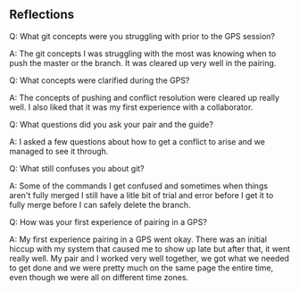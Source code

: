 ## Reflections
Q: What git concepts were you struggling with prior to the GPS session?

A: The git concepts I was struggling with the most was knowing when to push the master or the branch. It was cleared up very well in the pairing. 

Q: What concepts were clarified during the GPS?

A: The concepts of pushing and conflict resolution were cleared up really well. I also liked that it was my first experience with a collaborator. 

Q: What questions did you ask your pair and the guide?

A: I asked a few questions about how to get a conflict to arise and we managed to see it through.

Q: What still confuses you about git?

A: Some of the commands I get confused and sometimes when things aren't fully merged I still have a litle bit of trial and error before I get it to fully merge before I can safely delete the branch.

Q: How was your first experience of pairing in a GPS?

A: My first experience pairing in a GPS went okay. There was an initial hiccup with my system that caused me to show up late but after that, it went really well. My pair and I worked very well together, we got what we needed to get done and we were pretty much on the same page the entire time, even though we were all on different time zones.